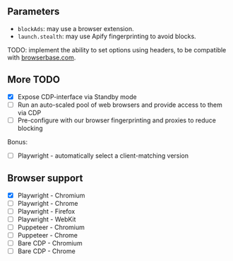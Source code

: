 ## Parameters

- `blockAds`: may use a browser extension.
- `launch.stealth`: may use Apify fingerprinting to avoid blocks.

TODO: implement the ability to set options using headers, to be compatible with [browserbase.com](https://www.browserbase.com/).

## More TODO

- [x] Expose CDP-interface via Standby mode
- [ ] Run an auto-scaled pool of web browsers and provide access to them via CDP
- [ ] Pre-configure with our browser fingerprinting and proxies to reduce blocking

Bonus:

- [ ] Playwright - automatically select a client-matching version

## Browser support

- [x] Playwright - Chromium
- [ ] Playwright - Chrome
- [ ] Playwright - Firefox
- [ ] Playwright - WebKit
- [ ] Puppeteer - Chromium
- [ ] Puppeteer - Chrome
- [ ] Bare CDP - Chromium
- [ ] Bare CDP - Chrome
